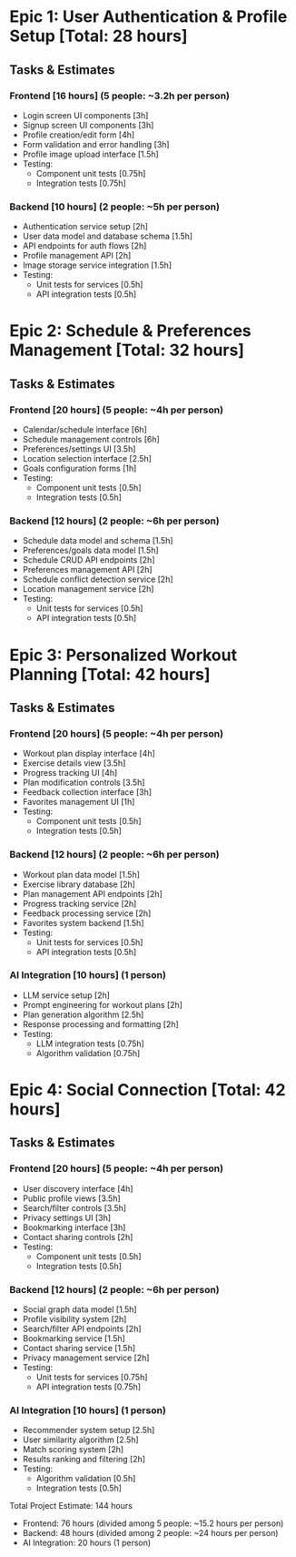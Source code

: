 # Epic 1: User Authentication & Profile Setup [Total: 28 hours]

## Tasks & Estimates

### Frontend [16 hours] (5 people: ~3.2h per person)
- Login screen UI components [3h]
- Signup screen UI components [3h]
- Profile creation/edit form [4h]
- Form validation and error handling [3h]
- Profile image upload interface [1.5h]
- Testing:
  - Component unit tests [0.75h]
  - Integration tests [0.75h]

### Backend [10 hours] (2 people: ~5h per person)
- Authentication service setup [2h]
- User data model and database schema [1.5h]
- API endpoints for auth flows [2h]
- Profile management API [2h]
- Image storage service integration [1.5h]
- Testing:
  - Unit tests for services [0.5h]
  - API integration tests [0.5h]

# Epic 2: Schedule & Preferences Management [Total: 32 hours]

## Tasks & Estimates

### Frontend [20 hours] (5 people: ~4h per person)
- Calendar/schedule interface [6h]
- Schedule management controls [6h]
- Preferences/settings UI [3.5h]
- Location selection interface [2.5h]
- Goals configuration forms [1h]
- Testing:
  - Component unit tests [0.5h]
  - Integration tests [0.5h]

### Backend [12 hours] (2 people: ~6h per person)
- Schedule data model and schema [1.5h]
- Preferences/goals data model [1.5h]
- Schedule CRUD API endpoints [2h]
- Preferences management API [2h]
- Schedule conflict detection service [2h]
- Location management service [2h]
- Testing:
  - Unit tests for services [0.5h]
  - API integration tests [0.5h]

# Epic 3: Personalized Workout Planning [Total: 42 hours]

## Tasks & Estimates

### Frontend [20 hours] (5 people: ~4h per person)
- Workout plan display interface [4h]
- Exercise details view [3.5h]
- Progress tracking UI [4h]
- Plan modification controls [3.5h]
- Feedback collection interface [3h]
- Favorites management UI [1h]
- Testing:
  - Component unit tests [0.5h]
  - Integration tests [0.5h]

### Backend [12 hours] (2 people: ~6h per person)
- Workout plan data model [1.5h]
- Exercise library database [2h]
- Plan management API endpoints [2h]
- Progress tracking service [2h]
- Feedback processing service [2h]
- Favorites system backend [1.5h]
- Testing:
  - Unit tests for services [0.5h]
  - API integration tests [0.5h]

### AI Integration [10 hours] (1 person)
- LLM service setup [2h]
- Prompt engineering for workout plans [2h]
- Plan generation algorithm [2.5h]
- Response processing and formatting [2h]
- Testing:
  - LLM integration tests [0.75h]
  - Algorithm validation [0.75h]

# Epic 4: Social Connection [Total: 42 hours]

## Tasks & Estimates

### Frontend [20 hours] (5 people: ~4h per person)
- User discovery interface [4h]
- Public profile views [3.5h]
- Search/filter controls [3.5h]
- Privacy settings UI [3h]
- Bookmarking interface [3h]
- Contact sharing controls [2h]
- Testing:
  - Component unit tests [0.5h]
  - Integration tests [0.5h]

### Backend [12 hours] (2 people: ~6h per person)
- Social graph data model [1.5h]
- Profile visibility system [2h]
- Search/filter API endpoints [2h]
- Bookmarking service [1.5h]
- Contact sharing service [1.5h]
- Privacy management service [2h]
- Testing:
  - Unit tests for services [0.75h]
  - API integration tests [0.75h]

### AI Integration [10 hours] (1 person)
- Recommender system setup [2.5h]
- User similarity algorithm [2.5h]
- Match scoring system [2h]
- Results ranking and filtering [2h]
- Testing:
  - Algorithm validation [0.5h]
  - Integration tests [0.5h]

Total Project Estimate: 144 hours
- Frontend: 76 hours (divided among 5 people: ~15.2 hours per person)
- Backend: 48 hours (divided among 2 people: ~24 hours per person)
- AI Integration: 20 hours (1 person)
